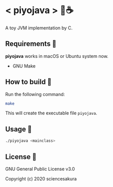 # < piyojava > 🐤☕

A toy JVM implementation by C.

## Requirements 🥚

__piyojava__ works in macOS or Ubuntu system now.

* GNU Make

## How to build 🐣

Run the following command:

```sh
make
```

This will create the executable file `piyojava`.

## Usage 🐥

```sh
./piyojava <mainclass>
```

## License 🍳

GNU General Public License v3.0

Copyright (c) 2020 sciencesakura
